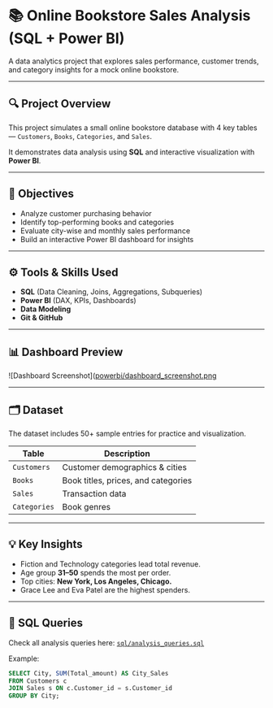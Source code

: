 # 📚 Online Bookstore Sales Analysis (SQL + Power BI)

A data analytics project that explores sales performance, customer trends, and category insights for a mock online bookstore.

---

## 🔍 Project Overview
This project simulates a small online bookstore database with 4 key tables — `Customers`, `Books`, `Categories`, and `Sales`.

It demonstrates data analysis using **SQL** and interactive visualization with **Power BI**.

---

## 🧠 Objectives
- Analyze customer purchasing behavior
- Identify top-performing books and categories
- Evaluate city-wise and monthly sales performance
- Build an interactive Power BI dashboard for insights

---

## ⚙️ Tools & Skills Used
- **SQL** (Data Cleaning, Joins, Aggregations, Subqueries)
- **Power BI** (DAX, KPIs, Dashboards)
- **Data Modeling**
- **Git & GitHub**

---

## 📊 Dashboard Preview
![Dashboard Screenshot]([powerbi/dashboard_screenshot.png](https://1drv.ms/i/c/e424c45d39a8b00e/EcWg5qL1Gn9NiK-IMrZekaYB3XaTix4tlfcH5LoseztrRQ?e=OP7KNi)

---

## 🗂️ Dataset
The dataset includes 50+ sample entries for practice and visualization.

| Table | Description |
|--------|-------------|
| `Customers` | Customer demographics & cities |
| `Books` | Book titles, prices, and categories |
| `Sales` | Transaction data |
| `Categories` | Book genres |

---

## 💡 Key Insights
- Fiction and Technology categories lead total revenue.
- Age group **31–50** spends the most per order.
- Top cities: **New York, Los Angeles, Chicago.**
- Grace Lee and Eva Patel are the highest spenders.

---

## 🧾 SQL Queries
Check all analysis queries here: [`sql/analysis_queries.sql`]([sql/analysis_queries.sql](https://1drv.ms/t/c/e424c45d39a8b00e/EaefxG6B8PJNnlKIQSJqJn0B4A7hVOYUvKE6kctVf8dhXQ?e=B18kSZ))

Example:
```sql
SELECT City, SUM(Total_amount) AS City_Sales
FROM Customers c
JOIN Sales s ON c.Customer_id = s.Customer_id
GROUP BY City;
